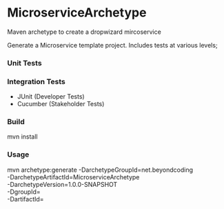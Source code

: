 # MicroserviceArchetype
Maven archetype to create a dropwizard mircoservice

Generate a Microservice template project. Includes tests at various levels;

### Unit Tests

### Integration Tests
 - JUnit (Developer Tests)
 - Cucumber (Stakeholder Tests)

### Build

mvn install

### Usage

mvn archetype:generate -DarchetypeGroupId=net.beyondcoding \
-DarchetypeArtifactId=MicroserviceArchetype \
-DarchetypeVersion=1.0.0-SNAPSHOT \
-DgroupId=<groupId> \
-DartifactId=<projectName>
